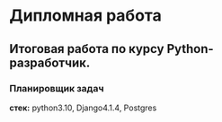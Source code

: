 # Дипломная работа
## Итоговая работа по курсу Python-разработчик.

### Планировщик задач

**стек:** python3.10, Django4.1.4, Postgres
